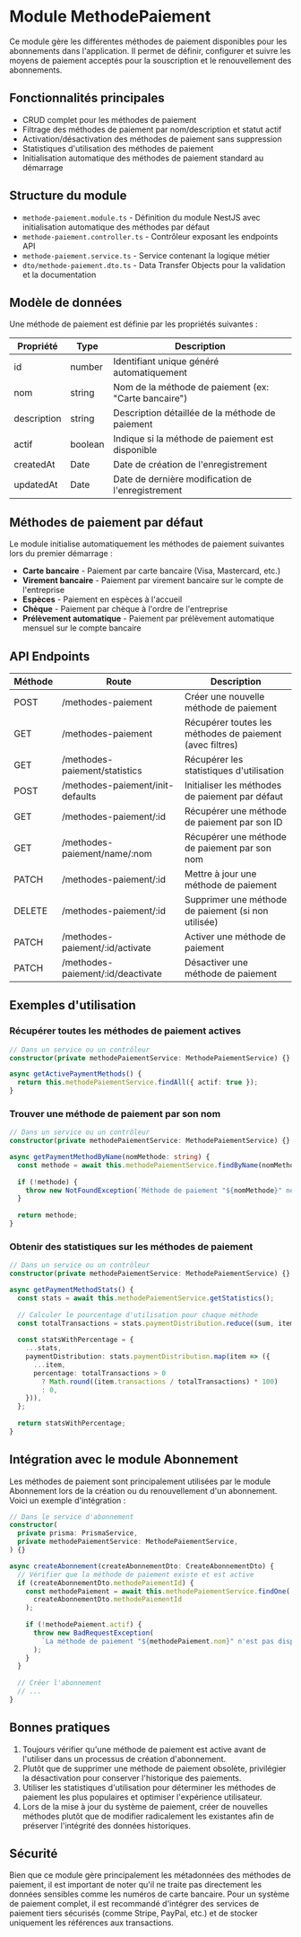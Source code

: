 # Module MethodePaiement

Ce module gère les différentes méthodes de paiement disponibles pour les abonnements dans l'application. Il permet de définir, configurer et suivre les moyens de paiement acceptés pour la souscription et le renouvellement des abonnements.

## Fonctionnalités principales

- CRUD complet pour les méthodes de paiement
- Filtrage des méthodes de paiement par nom/description et statut actif
- Activation/désactivation des méthodes de paiement sans suppression
- Statistiques d'utilisation des méthodes de paiement
- Initialisation automatique des méthodes de paiement standard au démarrage

## Structure du module

- `methode-paiement.module.ts` - Définition du module NestJS avec initialisation automatique des méthodes par défaut
- `methode-paiement.controller.ts` - Contrôleur exposant les endpoints API
- `methode-paiement.service.ts` - Service contenant la logique métier
- `dto/methode-paiement.dto.ts` - Data Transfer Objects pour la validation et la documentation

## Modèle de données

Une méthode de paiement est définie par les propriétés suivantes :

| Propriété    | Type     | Description                                               |
|--------------|----------|-----------------------------------------------------------|
| id           | number   | Identifiant unique généré automatiquement                 |
| nom          | string   | Nom de la méthode de paiement (ex: "Carte bancaire")      |
| description  | string   | Description détaillée de la méthode de paiement           |
| actif        | boolean  | Indique si la méthode de paiement est disponible          |
| createdAt    | Date     | Date de création de l'enregistrement                      |
| updatedAt    | Date     | Date de dernière modification de l'enregistrement         |

## Méthodes de paiement par défaut

Le module initialise automatiquement les méthodes de paiement suivantes lors du premier démarrage :

- **Carte bancaire** - Paiement par carte bancaire (Visa, Mastercard, etc.)
- **Virement bancaire** - Paiement par virement bancaire sur le compte de l'entreprise
- **Espèces** - Paiement en espèces à l'accueil
- **Chèque** - Paiement par chèque à l'ordre de l'entreprise
- **Prélèvement automatique** - Paiement par prélèvement automatique mensuel sur le compte bancaire

## API Endpoints

| Méthode | Route                                | Description                                                |
|---------|--------------------------------------|------------------------------------------------------------|
| POST    | /methodes-paiement                   | Créer une nouvelle méthode de paiement                     |
| GET     | /methodes-paiement                   | Récupérer toutes les méthodes de paiement (avec filtres)   |
| GET     | /methodes-paiement/statistics        | Récupérer les statistiques d'utilisation                   |
| POST    | /methodes-paiement/init-defaults     | Initialiser les méthodes de paiement par défaut            |
| GET     | /methodes-paiement/:id               | Récupérer une méthode de paiement par son ID               |
| GET     | /methodes-paiement/name/:nom         | Récupérer une méthode de paiement par son nom              |
| PATCH   | /methodes-paiement/:id               | Mettre à jour une méthode de paiement                      |
| DELETE  | /methodes-paiement/:id               | Supprimer une méthode de paiement (si non utilisée)        |
| PATCH   | /methodes-paiement/:id/activate      | Activer une méthode de paiement                            |
| PATCH   | /methodes-paiement/:id/deactivate    | Désactiver une méthode de paiement                         |

## Exemples d'utilisation

### Récupérer toutes les méthodes de paiement actives

```typescript
// Dans un service ou un contrôleur
constructor(private methodePaiementService: MethodePaiementService) {}

async getActivePaymentMethods() {
  return this.methodePaiementService.findAll({ actif: true });
}
```

### Trouver une méthode de paiement par son nom

```typescript
// Dans un service ou un contrôleur
constructor(private methodePaiementService: MethodePaiementService) {}

async getPaymentMethodByName(nomMethode: string) {
  const methode = await this.methodePaiementService.findByName(nomMethode);
  
  if (!methode) {
    throw new NotFoundException(`Méthode de paiement "${nomMethode}" non trouvée`);
  }
  
  return methode;
}
```

### Obtenir des statistiques sur les méthodes de paiement

```typescript
// Dans un service ou un contrôleur
constructor(private methodePaiementService: MethodePaiementService) {}

async getPaymentMethodStats() {
  const stats = await this.methodePaiementService.getStatistics();
  
  // Calculer le pourcentage d'utilisation pour chaque méthode
  const totalTransactions = stats.paymentDistribution.reduce((sum, item) => sum + item.transactions, 0);
  
  const statsWithPercentage = {
    ...stats,
    paymentDistribution: stats.paymentDistribution.map(item => ({
      ...item,
      percentage: totalTransactions > 0 
        ? Math.round((item.transactions / totalTransactions) * 100) 
        : 0,
    })),
  };
  
  return statsWithPercentage;
}
```

## Intégration avec le module Abonnement

Les méthodes de paiement sont principalement utilisées par le module Abonnement lors de la création ou du renouvellement d'un abonnement. Voici un exemple d'intégration :

```typescript
// Dans le service d'abonnement
constructor(
  private prisma: PrismaService,
  private methodePaiementService: MethodePaiementService,
) {}

async createAbonnement(createAbonnementDto: CreateAbonnementDto) {
  // Vérifier que la méthode de paiement existe et est active
  if (createAbonnementDto.methodePaiementId) {
    const methodePaiement = await this.methodePaiementService.findOne(
      createAbonnementDto.methodePaiementId
    );
    
    if (!methodePaiement.actif) {
      throw new BadRequestException(
        `La méthode de paiement "${methodePaiement.nom}" n'est pas disponible actuellement`
      );
    }
  }
  
  // Créer l'abonnement
  // ...
}
```

## Bonnes pratiques

1. Toujours vérifier qu'une méthode de paiement est active avant de l'utiliser dans un processus de création d'abonnement.
2. Plutôt que de supprimer une méthode de paiement obsolète, privilégier la désactivation pour conserver l'historique des paiements.
3. Utiliser les statistiques d'utilisation pour déterminer les méthodes de paiement les plus populaires et optimiser l'expérience utilisateur.
4. Lors de la mise à jour du système de paiement, créer de nouvelles méthodes plutôt que de modifier radicalement les existantes afin de préserver l'intégrité des données historiques.

## Sécurité

Bien que ce module gère principalement les métadonnées des méthodes de paiement, il est important de noter qu'il ne traite pas directement les données sensibles comme les numéros de carte bancaire. Pour un système de paiement complet, il est recommandé d'intégrer des services de paiement tiers sécurisés (comme Stripe, PayPal, etc.) et de stocker uniquement les références aux transactions.